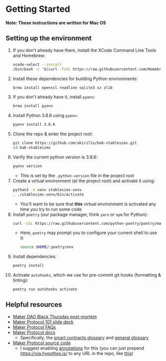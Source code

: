 # Getting Started

**Note: These instructions are written for Mac OS**

## Setting up the environment
1. If you don't already have them, install the XCode Command Line Tools and Homebrew:
   ```bash
   xcode-select --install
   /bin/bash -c "$(curl -fsSL https://raw.githubusercontent.com/Homebrew/install/master/install.sh)"
   ```
2. Install these dependencies for building Python environments:
   ```bash
   brew install openssl readline sqlite3 xz zlib
   ```
3. If you don't already have it, install `pyenv`:
   ```bash
   brew install pyenv
   ```
4. Install Python 3.8.6 using `pyenv`:
   ```bash
   pyenv install 3.8.6
   ```
5. Clone the repo & enter the project root:
    ```bash
    git clone https://github.com/akirillo/bab-stablesims.git
    cd bab-stablesims
    ```
6. Verify the current python version is 3.8.6:
   ```bash
   pyenv version
   ```
   - This is set by the `.python-version` file in the project root
7. Create a virtual environment (at the project root) and activate it using:
    ```bash
    python3 -m venv stablesims-venv
    . ./stablesims-venv/bin/activate
    ```
    - You'll want to be sure that **this** virtual environment is activated any time you try to run some code
8. Install `poetry` (our package manager, think `yarn` or `npm` for Python):
    ```bash
    curl -sSL https://raw.githubusercontent.com/python-poetry/poetry/master/get-poetry.py | python -
    ```
    - Here, `poetry` may prompt you to configure your current shell to use it:
      ```bash
      source $HOME/.poetry/env
      ```
9. Install dependencies:
    ```bash
    poetry install
    ```
10. Activate `autohooks`, which we use for pre-commit git hooks (formatting & linting):
    ```bash
    poetry run autohooks activate
    ```

## Helpful resources
- [Maker DAO Black Thursday post-mortem](https://blog.makerdao.com/the-market-collapse-of-march-12-2020-how-it-impacted-makerdao/)
- [Maker Protocol 101 slide deck](https://drive.google.com/file/d/1bEOlNk2xUXgwy0I_UlB_8tPPZ8mH1gy9/view)
- [Maker Protocol FAQs](https://github.com/makerdao/community/tree/master/faqs)
- [Maker Protocol docs](https://docs.makerdao.com/)
    - Specifically, the [smart contracts glossary](https://docs.makerdao.com/other-documentation/system-glossary) and [general glossary](https://github.com/makerdao/community/blob/master/faqs/glossary.md)
- [Maker Protocol source code](https://github.com/makerdao/dss)
    - I suggest enabling [annotations](https://docs.makerdao.com/other-documentation/smart-contract-annotations) for this (you can just prepend https://via.hypothes.is/ to any URL in the repo, like [this](https://via.hypothes.is/https://github.com/makerdao/dss/blob/master/src/vat.sol))
